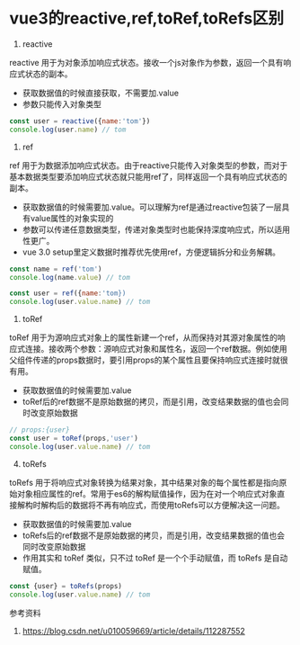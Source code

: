 # vue3的reactive,ref,toRef,toRefs区别

1. reactive

reactive 用于为对象添加响应式状态。接收一个js对象作为参数，返回一个具有响应式状态的副本。

* 获取数据值的时候直接获取，不需要加.value
* 参数只能传入对象类型

```javascript
const user = reactive({name:'tom'})
console.log(user.name) // tom
```

1. ref

ref 用于为数据添加响应式状态。由于reactive只能传入对象类型的参数，而对于基本数据类型要添加响应式状态就只能用ref了，同样返回一个具有响应式状态的副本。

* 获取数据值的时候需要加.value。可以理解为ref是通过reactive包装了一层具有value属性的对象实现的
* 参数可以传递任意数据类型，传递对象类型时也能保持深度响应式，所以适用性更广。
* vue 3.0 setup里定义数据时推荐优先使用ref，方便逻辑拆分和业务解耦。

```javascript
const name = ref('tom')
console.log(name.value) // tom

const user = ref({name:'tom})
console.log(user.value.name) // tom
```


1. toRef

toRef 用于为源响应式对象上的属性新建一个ref，从而保持对其源对象属性的响应式连接。接收两个参数：源响应式对象和属性名，返回一个ref数据。例如使用父组件传递的props数据时，要引用props的某个属性且要保持响应式连接时就很有用。

* 获取数据值的时候需要加.value
* toRef后的ref数据不是原始数据的拷贝，而是引用，改变结果数据的值也会同时改变原始数据

```javascript
// props:{user}
const user = toRef(props,'user')
console.log(user.value.name) // tom
```

4. toRefs

toRefs 用于将响应式对象转换为结果对象，其中结果对象的每个属性都是指向原始对象相应属性的ref。常用于es6的解构赋值操作，因为在对一个响应式对象直接解构时解构后的数据将不再有响应式，而使用toRefs可以方便解决这一问题。

* 获取数据值的时候需要加.value
* toRefs后的ref数据不是原始数据的拷贝，而是引用，改变结果数据的值也会同时改变原始数据
* 作用其实和 toRef 类似，只不过 toRef 是一个个手动赋值，而 toRefs 是自动赋值。

```javascript
const {user} = toRefs(props)
console.log(user.value.name) // tom
```

参考资料
1. https://blog.csdn.net/u010059669/article/details/112287552